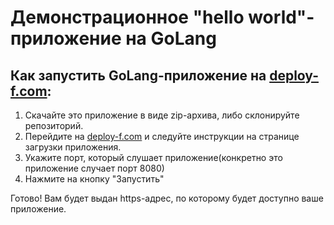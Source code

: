 # Демонстрационное "hello world"-приложение на GoLang

## Как запустить GoLang-приложение на [deploy-f.com](https://deploy-f.com):

1. Скачайте это приложение в виде zip-архива, либо склонируйте репозиторий.
2. Перейдите на [deploy-f.com](https://deploy-f.com) и следуйте инструкции на странице загрузки приложения.
3. Укажите порт, который слушает приложение(конкретно это приложение случает порт 8080)
4. Нажмите на кнопку "Запустить"

Готово! Вам будет выдан https-адрес, по которому будет доступно ваше приложение.

